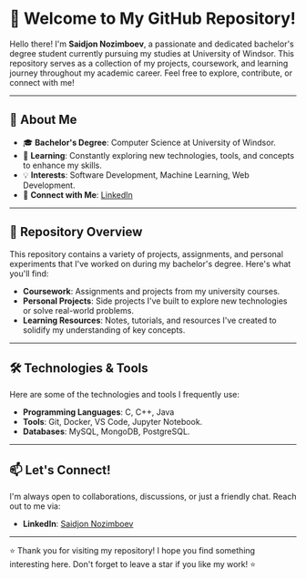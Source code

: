 # 👋 Welcome to My GitHub Repository!

Hello there! I'm **Saidjon Nozimboev**, a passionate and dedicated bachelor's degree student currently pursuing my studies at University of Windsor. This repository serves as a collection of my projects, coursework, and learning journey throughout my academic career. Feel free to explore, contribute, or connect with me!

---

## 🚀 About Me

- 🎓 **Bachelor's Degree**: Computer Science at University of Windsor.
- 🌱 **Learning**: Constantly exploring new technologies, tools, and concepts to enhance my skills.
- 💡 **Interests**: Software Development, Machine Learning, Web Development.
- 🔗 **Connect with Me**: [LinkedIn](https://www.linkedin.com/in/saidjon-nozimboev-21661a28a/)

---

## 📂 Repository Overview

This repository contains a variety of projects, assignments, and personal experiments that I've worked on during my bachelor's degree. Here's what you'll find:

- **Coursework**: Assignments and projects from my university courses.
- **Personal Projects**: Side projects I've built to explore new technologies or solve real-world problems.
- **Learning Resources**: Notes, tutorials, and resources I've created to solidify my understanding of key concepts.

---

## 🛠️ Technologies & Tools

Here are some of the technologies and tools I frequently use:

- **Programming Languages**: C, C++, Java
- **Tools**: Git, Docker, VS Code, Jupyter Notebook.
- **Databases**: MySQL, MongoDB, PostgreSQL.

---

## 📫 Let's Connect!

I'm always open to collaborations, discussions, or just a friendly chat. Reach out to me via:

- **LinkedIn**: [Saidjon Nozimboev](https://www.linkedin.com/in/saidjon-nozimboev-21661a28a/)
---

⭐️ Thank you for visiting my repository! I hope you find something interesting here. Don't forget to leave a star if you like my work! ⭐️
